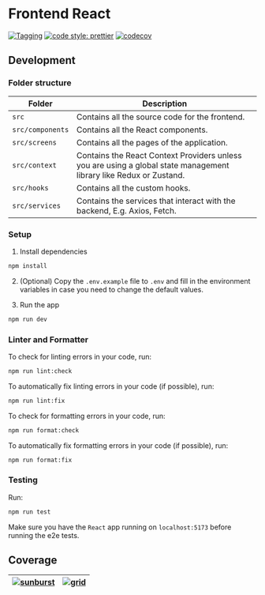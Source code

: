 # Frontend React

[![Tagging](https://github.com/hawks-atlanta/frontend-react/actions/workflows/tagging.yaml/badge.svg?branch=dev)](https://github.com/hawks-atlanta/frontend-react/actions/workflows/tagging.yaml)
[![code style: prettier](https://img.shields.io/badge/code_style-prettier-ff69b4.svg?style=flat-square)](https://github.com/prettier/prettier)
[![codecov](https://codecov.io/gh/hawks-atlanta/frontend-react/graph/badge.svg?token=XKAXVDB3MC)](https://codecov.io/gh/hawks-atlanta/frontend-react)

## Development

### Folder structure

| Folder           | Description                                                                                                        |
| ---------------- | ------------------------------------------------------------------------------------------------------------------ |
| `src`            | Contains all the source code for the frontend.                                                                     |
| `src/components` | Contains all the React components.                                                                                 |
| `src/screens`    | Contains all the pages of the application.                                                                         |
| `src/context`    | Contains the React Context Providers unless you are using a global state management library like Redux or Zustand. |
| `src/hooks`      | Contains all the custom hooks.                                                                                     |
| `src/services`   | Contains the services that interact with the backend, E.g. Axios, Fetch.                                           |

### Setup

1. Install dependencies

```bash
npm install
```

2. (Optional) Copy the `.env.example` file to `.env` and fill in the environment variables in case you need to change the default values.

3. Run the app

```bash
npm run dev
```

### Linter and Formatter

To check for linting errors in your code, run:

```bash
npm run lint:check
```

To automatically fix linting errors in your code (if possible), run:

```bash
npm run lint:fix
```

To check for formatting errors in your code, run:

```bash
npm run format:check
```

To automatically fix formatting errors in your code (if possible), run:

```bash
npm run format:fix
```

### Testing

Run:

```bash
npm run test
```

Make sure you have the `React` app running on `localhost:5173` before running the e2e tests.

## Coverage

| [![sunburst](https://codecov.io/gh/hawks-atlanta/frontend-react/graphs/sunburst.svg?token=XKAXVDB3MC)](https://codecov.io/gh/hawks-atlanta/frontend-react) | [![grid](https://codecov.io/gh/hawks-atlanta/frontend-react/graphs/tree.svg?token=XKAXVDB3MC)](https://codecov.io/gh/hawks-atlanta/frontend-react) |
| ---------------------------------------------------------------------------------------------------------------------------------------------------------- | -------------------------------------------------------------------------------------------------------------------------------------------------- |
